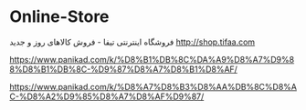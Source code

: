 # Online-Store
فروشگاه اینترنتی تیفا - فروش کالاهای روز و جدید http://shop.tifaa.com

https://www.panikad.com/k/%D8%B1%DB%8C%DA%A9%D8%A7%D9%88%D8%B1%DB%8C-%D9%87%D8%A7%D8%B1%D8%AF/


https://www.panikad.com/k/%D8%A7%D8%B3%D8%AA%DB%8C%D8%AC-%D8%A2%D9%85%D8%A7%D8%AF%D9%87/
